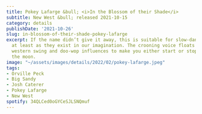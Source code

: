 ```yaml
---
title: Pokey Lafarge &bull; <i>In the Blossom of their Shade</i>
subtitle: New West &bull; released 2021-10-15
category: details
publishDate: '2021-10-26'
slug: in-blossom-of-their-shade-pokey-lafarge
excerpt: If the name didn’t give it away, this is suitable for slow-dancing cowboys,
  at least as they exist in our imagination. The crooning voice floats lithely over
  western swing and doo-wop influences to make you either start or stop howling at
  the moon.
image: "~/assets/images/details/2022/02/pokey-lafarge.jpeg"
tags:
- Orville Peck
- Big Sandy
- Josh Caterer
- Pokey Lafarge
- New West
spotify: 34QLCed0oGYCeSJLSNQmuf
---
```


